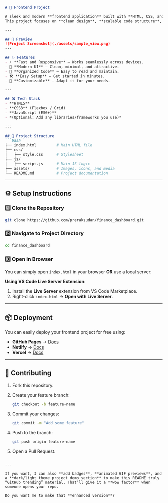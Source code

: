 ````markdown
# 🚀 Frontend Project

A sleek and modern **frontend application** built with **HTML, CSS, and JavaScript** to deliver a responsive, user-friendly experience.  
This project focuses on **clean design**, **scalable code structure**, and **best practices** for frontend development.

---

## 📸 Preview
![Project Screenshot](./assets/sample_view.png)  
---

## ✨ Features
- ⚡ **Fast and Responsive** – Works seamlessly across devices.
- 🎨 **Modern UI** – Clean, minimal, and attractive.
- 📂 **Organized Code** – Easy to read and maintain.
- 🛠 **Easy Setup** – Get started in minutes.
- 🔧 **Customizable** – Adapt it for your needs.

---

## 🛠 Tech Stack
- **HTML5**
- **CSS3** (Flexbox / Grid)
- **JavaScript (ES6+)**
- *(Optional: Add any libraries/frameworks you use)*

---

## 📂 Project Structure
```bash
├── index.html         # Main HTML file
├── css/
│   ├── style.css      # Stylesheet
├── js/
│   ├── script.js      # Main JS logic
├── assets/            # Images, icons, and media
└── README.md          # Project documentation
````

---

## ⚙️ Setup Instructions

### 1️⃣ Clone the Repository

```bash
git clone https://github.com/preraksudan/finance_dashboard.git
```

### 2️⃣ Navigate to Project Directory

```bash
cd finance_dashboard
```

### 3️⃣ Open in Browser

You can simply open `index.html` in your browser **OR** use a local server:

**Using VS Code Live Server Extension**:

1. Install the **Live Server** extension from VS Code Marketplace.
2. Right-click `index.html` → **Open with Live Server**.

---

## 📦 Deployment

You can easily deploy your frontend project for free using:

* **GitHub Pages** → [Docs](https://pages.github.com/)
* **Netlify** → [Docs](https://docs.netlify.com/)
* **Vercel** → [Docs](https://vercel.com/docs)

---

## 🤝 Contributing

1. Fork this repository.
2. Create your feature branch:

   ```bash
   git checkout -b feature-name
   ```
3. Commit your changes:

   ```bash
   git commit -m "Add some feature"
   ```
4. Push to the branch:

   ```bash
   git push origin feature-name
   ```
5. Open a Pull Request.

```

---

If you want, I can also **add badges**, **animated GIF previews**, and a **dark/light theme project demo section** to make this README truly “GitHub trending” material. That’ll give it a **wow factor** when someone opens your repo.  

Do you want me to make that **enhanced version**?
```
